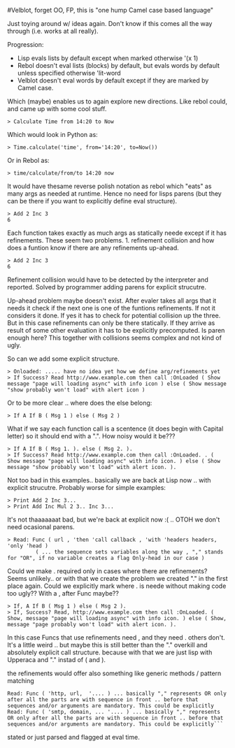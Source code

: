 #Velblot, forget OO, FP, this is "one hump Camel case based language"

Just toying around w/ ideas again. Don't know if this comes all the way through (i.e. works at all really).

Progression:

 - Lisp evals lists by default except when marked otherwise '(x 1)
 - Rebol doesn't eval lists (blocks) by default, but evals words by default unless specified otherwise 'lit-word
 - Velblot doesn't eval words by default except if they are marked by Camel case.

Which (maybe) enables us to again explore new directions. Like rebol could, and came up with some cool stuff.


```
> Calculate Time from 14:20 to Now
```
Which would look in Python as:

```
> Time.calculate('time', from='14:20', to=Now())

```
Or in Rebol as:

```
> time/calculate/from/to 14:20 now
```

It would have thesame reverse polish notation as rebol which "eats" as many args as needed at runtime. Hence no need for
lisps parens (but they can be there if you want to explicitly define eval structure).

```
> Add 2 Inc 3
6
```

Each function takes exactly as much args as statically neede except if it has refinements. These seem two problems. 1. refinement collision and 
how does a funtion know if there are any refinements up-ahead.

```
> Add 2 Inc 3
6
```

Refinement collision would have to be detected by the interpreter and reported. Solved by programmer adding parens for explicit strucutre.

Up-ahead problem maybe doesn't exist. After evaler takes all args that it needs it check if the next one is one of the funtions refinements. If not it considers it done.
If yes it has to check for potential collision up the three. But in this case refinements can only be there statically. If they arrive as result of some other evaluation it
has to be explicitly precomputed. Is paren enough here? This together with collisions seems complex and not kind of ugly.

So can we add some explicit structure.


```
> Onloaded: ..... have no idea yet how we define arg/refinements yet
> If Success? Read http://www.example.com then call :OnLoaded ( Show message "page will loading async" with info icon ) else ( Show message "show probably won't load" with alert icon )
```

Or to be more clear .. where does the else belong:

```
> If A If B ( Msg 1 ) else ( Msg 2 )
```

What if we say each function call is a scentence (it does begin with Capital letter) so it should end with a ".". How noisy would it be???

```
> If A If B ( Msg 1. ). else ( Msg 2. ).
> If Success? Read http://www.example.com then call :OnLoaded. . ( Show message "page will loading async" with info icon. ) else ( Show message "show probably won't load" with alert icon. ).
```

Not too bad in this examples.. basically we are back at Lisp now .. with explicit strucutre. Probably worse for simple examples:

```
> Print Add 2 Inc 3...
> Print Add Inc Mul 2 3.. Inc 3...
```
It's not thaaaaaaat bad, but we're back at explicit now :( .. OTOH we don't need ocasional parens.

```
> Read: Func ( url , 'then 'call callback , 'with 'headers headers, 'only 'head )
  	     ( ... the sequence sets variables along the way , "," stands for "OR", if no variable creates a flag Only-head in our case )
```

Could we make . required only in cases where there are refinements? Seems unlikely.. or with that we create the problem we created "." in the first place again.
Could we explicitly mark where . is neede without making code too ugly?? With a , after Func maybe??

```
> If, A If B ( Msg 1 ) else ( Msg 2 ).
> If, Success? Read, http://www.example.com then call :OnLoaded. ( Show, message "page will loading async" with info icon. ) else ( Show, message "page probably won't load" with alert icon. ).
```

In this case Funcs that use refinements need , and they need . others don't. It's a little weird .. but maybe this is still better than the "." overkill and absolutely explicit call structure. because with that we are just lisp with Upperaca and "." instad of ( and ).

the refinements would offer also something like generic methods / pattern matching

```
Read: Func ( 'http, url,  '.... ) ... basically "," represents OR only after all the parts are with sequence in front .. before that sequences and/or arguments are mandatory. This could be explicitly
Read: Func ( 'smtp, domain, ... '.... ) ... basically "," represents OR only after all the parts are with sequence in front .. before that sequences and/or arguments are mandatory. This could be explicitly```
```
 stated or just parsed and flagged at eval time.
